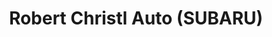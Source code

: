---
title: "Robert Christl Auto (SUBARU)"
url: /essing/robert-christl-auto-subaru/
shop: Autowerkstatt
---